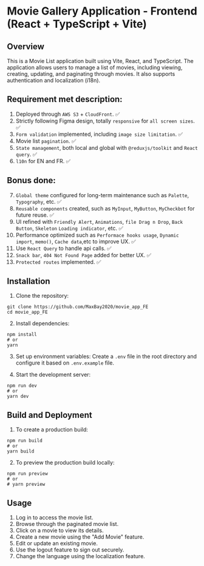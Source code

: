 # Movie Gallery Application - Frontend (React + TypeScript + Vite)

## Overview

This is a Movie List application built using Vite, React, and TypeScript. The application allows users to manage a list of movies, including viewing, creating, updating, and paginating through movies. It also supports authentication and localization (i18n).

## Requirement met description:
1. Deployed through `AWS S3` + `CloudFront`. ✅
2. Strictly following Figma design, totally `responsive` for `all screen sizes`. ✅
3. `Form validation` implemented, including `image size limitation`. ✅
4. Movie list `pagination`. ✅
5. `State management`, both local and global with `@reduxjs/toolkit` and `React query`. ✅
6. `l10n` for EN and FR. ✅


## Bonus done:
7. `Global theme` configured for long-term maintenance such as `Palette`, `Typography`, etc. ✅
8. `Reusable components` created, such as `MyInput`, `MyButton`, `MyCheckbot` for future reuse. ✅
9. UI refined with `Friendly Alert`,  `Animations`, `file Drag n Drop`, `Back Button`, `Skeleton` `Loading indicator`, etc. ✅
10. Performance optimized such as `Performace hooks usage`, `Dynamic import`, `memo()`, `Cache data`,etc to improve UX. ✅
11. Use `React Query` to handle api calls. ✅
12. `Snack bar`, `404 Not Found Page` added for better UX. ✅
13. `Protected routes` implemented. ✅

## Installation
1. Clone the repository:
```shell
git clone https://github.com/MaxBay2020/movie_app_FE
cd movie_app_FE
```

2. Install dependencies:
```shell
npm install 
# or 
yarn
```

3. Set up environment variables:
Create a `.env` file in the root directory and configure it based on `.env.example` file.


4. Start the development server:
```shell
npm run dev
# or
yarn dev 
```

## Build and Deployment
1. To create a production build:
```shell
npm run build
# or
yarn build 
```

2. To preview the production build locally:
```shell
npm run preview
# or
# yarn preview 
```

## Usage
1. Log in to access the movie list.
2. Browse through the paginated movie list.
3. Click on a movie to view its details.
4. Create a new movie using the "Add Movie" feature.
5. Edit or update an existing movie.
6. Use the logout feature to sign out securely.
7. Change the language using the localization feature.





